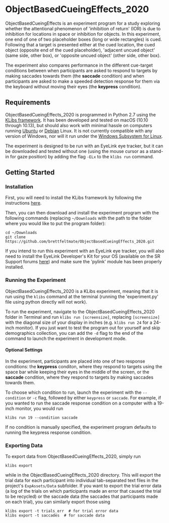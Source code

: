 # ObjectBasedCueingEffects_2020

ObjectBasedCueingEffects is an experiment program for a study exploring whether the attentional phenomenon of 'inhibition of return' (IOR) is due to inhibition for locations in space or inhibition for objects. In this experiment, one end of one of two placeholder boxes (long or wide rectangles) is cued. Following that a target is presented either at the cued location, the cued object (opposite end of the cued placeholder), 'adjacent uncued object' (same side, other box), or 'opposite uncued object' (other side, other box). 

The experiment also compares performance in the different cue-target conditions between when participants are asked to respond to targets by making saccades towards them (the **saccade** condition) and when participants are asked to make a speeded detection response for them via the keyboard without moving their eyes (the **keypress** condition).

## Requirements

ObjectBasedCueingEffects_2020 is programmed in Python 2.7 using the [KLibs framework](https://github.com/a-hurst/klibs). It has been developed and tested on macOS (10.10 through 10.13), but should also work with minimal hassle on computers running [Ubuntu](https://www.ubuntu.com/download/desktop) or [Debian](https://www.debian.org/distrib/) Linux. It is not currently compatible with any version of Windows, nor will it run under the [Windows Subsystem for Linux](https://msdn.microsoft.com/en-us/commandline/wsl/install_guide).

The experiment is designed to be run with an EyeLink eye tracker, but it can be downloaded and tested without one (using the mouse cursor as a stand-in for gaze position) by adding the flag `-ELx` to the `klibs run` command.

## Getting Started

### Installation

First, you will need to install the KLibs framework by following the instructions [here](https://github.com/a-hurst/klibs).

Then, you can then download and install the experiment program with the following commands (replacing `~/Downloads` with the path to the folder where you would like to put the program folder):

```
cd ~/Downloads
git clone https://github.com/brettfeltmate/ObjectBasedCueingEffects_2020.git
```

If you intend to run this experiment with an EyeLink eye tracker, you will also need to install the EyeLink Developer's Kit for your OS (available on the SR Support forums [here](https://www.sr-support.com/forum/downloads/eyelink-display-software)) and make sure the 'pylink' module has been properly installed.

### Running the Experiment

ObjectBasedCueingEffects_2020 is a KLibs experiment, meaning that it is run using the `klibs` command at the terminal (running the 'experiment.py' file using python directly will not work).

To run the experiment, navigate to the ObjectBasedCueingEffects_2020 folder in Terminal and run `klibs run [screensize]`,
replacing `[screensize]` with the diagonal size of your display in inches (e.g. `klibs run 24` for a 24-inch monitor). If you just want to test the program out for yourself and skip demographics collection, you can add the `-d` flag to the end of the command to launch the experiment in development mode.

#### Optional Settings

In the experiment, participants are placed into one of two response conditions: the **keypress** conditon, where they respond to targets using the space bar while keeping their eyes in the middle of the screen, or the **saccade** condition, where they respond to targets by making saccades towards them.

To choose which condition to run, launch the experiment with the `--condition` or `-c` flag, followed by either `keypress` or `saccade`. For example, if you wanted to run the saccade response condition on a computer with a 19-inch monitor, you would run 

```
klibs run 19 --condition saccade
```

If no condition is manually specified, the experiment program defaults to running the keypress response condition.

### Exporting Data

To export data from ObjectBasedCueingEffects_2020, simply run 

```
klibs export
```
while in the ObjectBasedCueingEffects_2020 directory. This will export the trial data for each participant into individual tab-separated text files in the project's `ExpAssets/Data` subfolder. If you want to export the trial error data (a log of the trials on which participants made an error that caused the trial to be recycled) or the saccade data (the saccades that participants made on each trial), you can similarly export those using 

```
klibs export -t trials_err  # for trial error data
klibs export -t saccades  # for saccade data
```
